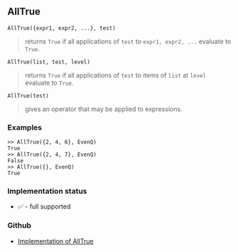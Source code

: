 ## AllTrue

``` 
AllTrue({expr1, expr2, ...}, test)
```

> returns `True` if all applications of `test` to `expr1, expr2, ...` evaluate to `True`.

```
AllTrue(list, test, level)
```

> returns `True` if all applications of `test` to items of `list` at `level` evaluate to `True`.

```
AllTrue(test)
```

> gives an operator that may be applied to expressions.

### Examples
```
>> AllTrue({2, 4, 6}, EvenQ)
True
>> AllTrue({2, 4, 7}, EvenQ)
False
>> AllTrue({}, EvenQ)
True
```






### Implementation status

* &#x2705; - full supported

### Github

* [Implementation of AllTrue](https://github.com/axkr/symja_android_library/blob/master/symja_android_library/matheclipse-core/src/main/java/org/matheclipse/core/builtin/BooleanFunctions.java#L593) 
